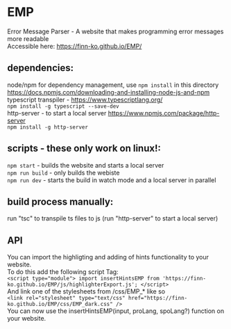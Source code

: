 # EMP

Error Message Parser - A website that makes programming error messages more readable  
Accessible here: https://finn-ko.github.io/EMP/  

## dependencies:

node/npm for dependency management, use `npm install` in this directory  
https://docs.npmjs.com/downloading-and-installing-node-js-and-npm    
typescript transpiler - https://www.typescriptlang.org/  
  `npm install -g typescript --save-dev`   
http-server - to start a local server https://www.npmjs.com/package/http-server  
  `npm install -g http-server`  
  
## scripts - these only work on linux!:

`npm start` - builds the website and starts a local server  
`npm run build` - only builds the webiste  
`npm run dev` - starts the build in watch mode and a local server in parallel

## build process manually:
 
run "tsc" to transpile ts files to js
(run "http-server" to start a local server)  
  
## API  
  
You can import the highligting and adding of hints functionality to your website.  
To do this add the following script Tag:  
`<script type="module"> import insertHintsEMP from 'https://finn-ko.github.io/EMP/js/highlighterExport.js'; </script>`  
And link one of the stylesheets from /css/EMP_* like so  
`<link rel="stylesheet" type="text/css" href="https://finn-ko.github.io/EMP/css/EMP_dark.css" />`  
You can now use the insertHintsEMP(input, proLang, spoLang?) function on your website.